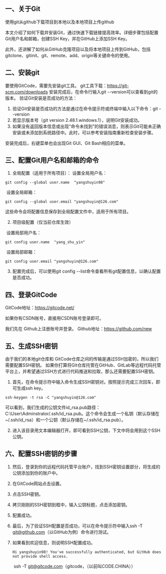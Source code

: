 ## 一、关于Git

使用git从github下载项目到本地以及本地项目上传github

本文介绍了如何下载并安装Git，通过快速下载链接提高效率。详细步骤包括配置Git用户名和邮箱，创建SSH Key，并在GitHub上添加SSH Key。

此外，还讲解了如何从GitHub克隆项目以及将本地项目上传到GitHub，包括gitclone、gitinit、git、remote、add、origin等关键命令的使用。

## 二、安装git

要使用GitCode，需要先安装git工具。
git工具下载：https://git-scm.com/downloads
安装完成后，在命令行输入git --version可以查看到git的版本。
验证Git安装是否成功的方法：

1. 验证Git安装是否成功的方法是通过在命令提示符或终端中输入以下命令：git --version
2. 若显示版本号（git version 2.48.1.windows.1），说明Git安装成功。
3. 如果没有返回版本信息或出现“命令未找到”的错误消息，则表示Git可能未正确安装或未添加到系统路径中。此时，可以参考安装指南重新检查安装步骤。

安装完成后，右键菜单也会出现Git GUI、Git Bash相应的菜单。



## 三、配置Git用户名和邮箱的命令

1. 全局配置（适用于所有项目）：
   		设置全局用户名：

```
git config --global user.name  "yangshuyin98"
```

​		设置全局邮箱：

```
git config --global user.email "yangshuyin@126.com"
```

这些命令会将配置信息保存到全局配置文件中，适用于所有项目。

2. 项目级配置（仅当前仓库生效）

​		设置局部用户名：

```
git config user.name  "yang_shu_yin"
```

​		设置局部邮箱：

```
git config user.email "yangshuyin@126.com"
```

3. 配置完成后，可以使用git config --list命令查看所有git配置信息，以确认配置是否成功。

## 四、登录GitCode


GitCode地址：https://gitcode.net/

如果你有CSDN账号，直接用CSDN账号登录即可。

我们先在 Github上注册账号并登录。
Github地址：https://github.com/new

## 五、生成SSH密钥

由于我们的本地git仓库和 GitCode仓库之间的传输是通过SSH加密的，所以我们需要配置SSH密钥。
如果你打算将Git仓库托管在GitHub、GitLab等远程代码托管平台上，并希望通过SSH方式进行代码推送和拉取，那么还需要配置SSH密钥。

1. 首先，在命令提示符中输入命令生成SSH密钥对。按照提示完成三次回车，即可生成ssh key。

```
ssh-keygen -t rsa -C "yangshuyin@126.com"
```

​		可以看到，我们生成的公钥文件id_rsa.pub路径：C:\User\Adminstrator/.ssh/id_rsa.pub。
​		这个命令会生成一个私钥（默认存储在~/.ssh/id_rsa）和一个公钥（默认存储在~/.ssh/id_rsa.pub）。

2. 进入该目录用文本编辑器打开。即可看到SSH公钥，下文中将会用到这个SSH公钥。

## 六、配置SSH密钥的步骤

1. 然后，登录到你的远程代码托管平台账户，找到SSH密钥设置部分，将生成的公钥添加到你的账户中。

2. 在GitCode网站点击设置。

3. 点击SSH密钥。

4. 拷贝刚刚的SSH密钥到框中，输入公钥标题，点击添加密钥。		

5. 配置成功。

6. 最后，为了验证SSH配置是否成功，可以在命令提示符中输入ssh -T git@github.com（以GitHub为例）命令进行测试。

7. 如果看到欢迎信息，则说明SSH配置成功。

   ```
   Hi yangshuyin98! You've successfully authenticated, but GitHub does not provide shell access.
   ```

   ​		ssh -T git@gitcode.com（gitcode，（以前叫CODE.CHINA））
